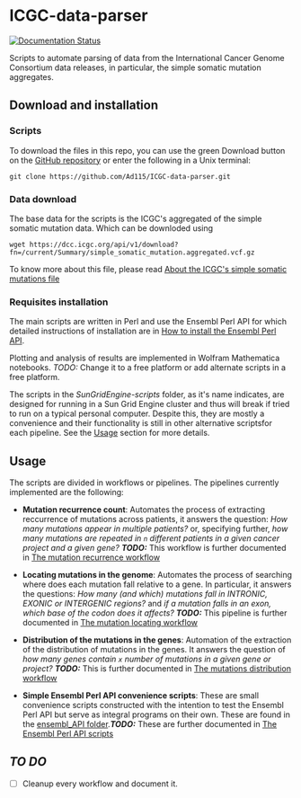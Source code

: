 ICGC-data-parser
=================

[![Documentation Status](https://readthedocs.org/projects/icgc-data-parser/badge/?version=develop)](http://icgc-data-parser.readthedocs.io/en/develop/?badge=develop)

Scripts to automate parsing of data from the International Cancer Genome Consortium data releases, in particular, the simple somatic mutation aggregates.

Download and installation
--------------------------

### Scripts
To download the files in this repo, you can use the green Download button on the [GitHub repository](https://github.com/Ad115/ICGC-data-parser) or enter the following in a Unix terminal:
 ```
 git clone https://github.com/Ad115/ICGC-data-parser.git
 ```

### Data download
The base data for the scripts is the ICGC's aggregated of the simple somatic mutation data. Which can be downloded using
```
wget https://dcc.icgc.org/api/v1/download?fn=/current/Summary/simple_somatic_mutation.aggregated.vcf.gz
```
To know more about this file, please read [About the ICGC's simple somatic mutations file](https://github.com/Ad115/ICGC-data-parser/blob/develop/SSM_DATA_README.md)


### Requisites installation
The main scripts are written in Perl and use the Ensembl Perl API for which detailed instructions of installation are in [How to install the Ensembl Perl API](https://github.com/Ad115/ICGC-data-parser/blob/develop/REQUIREMENTS_INSTALL_README.md).

Plotting and analysis of results are implemented in Wolfram Mathematica notebooks. *TODO:* Change it to a free platform or add alternate scripts in a free platform.

The scripts in the *SunGridEngine-scripts* folder, as it's name indicates, are designed for running in a Sun Grid Engine cluster and thus will break if tried to run on a typical personal computer. Despite this, they are mostly a convenience and their functionality is still in other alternative scriptsfor each pipeline. See the [Usage](#usage) section for more details.

Usage
-------
The scripts are divided in workflows or pipelines. The pipelines currently implemented are the following:

 -  **Mutation recurrence count**: Automates the process of extracting reccurrence of mutations across patients, it answers the question: *How many mutations appear in multiple patients?* or, specifying further, *how many mutations are repeated in `n` different patients in a given cancer project and a given gene?* ***TODO:*** This workflow is further documented in [The mutation recurrence workflow](https://github.com/Ad115/ICGC-data-parser/blob/develop/MUTATION_RECURRENCE_WORKFLOW_README.md)

 -  **Locating mutations in the genome**: Automates the process of searching where does each mutation fall relative to a gene. In particular, it answers the questions: *How many (and which) mutations fall in INTRONIC, EXONIC or INTERGENIC regions?* and *if a mutation falls in an exon, which base of the codon does it affects?* ***TODO:*** This pipeline is further documented in [The mutation locating workflow](https://github.com/Ad115/ICGC-data-parser/blob/develop/MUTATION_RECCURRENCE_WORKFLOW_README.md)

 - **Distribution of the mutations in the genes**: Automation of the extraction of the distribution of mutations in the genes. It answers the question of *how many genes contain `x` number of mutations in a given gene or project?* ***TODO:*** This is further documented in [The mutations distribution workflow](https://github.com/Ad115/ICGC-data-parser/blob/develop/MUTATIONS_DISTRIBUTION_WORKFLOW_README.md)

 -  **Simple Ensembl Perl API convenience scripts**: These are small convenience scripts constructed with the intention to test the Ensembl Perl API but serve as integral programs on their own. These are found in the [ensembl_API folder](https://github.com/Ad115/ICGC-data-parser/tree/develop/ensembl_API).***TODO:*** These are further documented in [The Ensembl Perl API scripts]()

 *TO DO*
 --------

  - [ ] Cleanup every workflow and document it.
